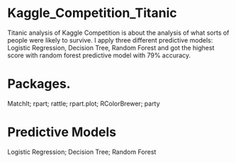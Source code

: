 # Kaggle_Competition_Titanic
Titanic analysis of Kaggle Competition is about the analysis of what sorts of people were likely to survive. 
I apply three different predictive models: Logistic Regression, Decision Tree, Random Forest and got the highest score with random forest predictive model with 79% accuracy.

# Packages. 
MatchIt; rpart; rattle; rpart.plot; RColorBrewer; party

# Predictive Models
Logistic Regression; Decision Tree; Random Forest
